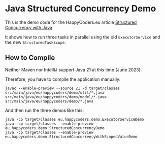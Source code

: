 # Java Structured Concurrency Demo

This is the demo code for the HappyCoders.eu article [Structured Concurrency with Java](https://www.happycoders.eu/java/structured-concurrency-structuredtaskscope/). 

It shows how to run three tasks in parallel using the old `ExecutorService` and the new `StructuredTaskScope`.

## How to Compile

Neither Maven nor IntelliJ support Java 21 at this time (June 2023).

Therefore, you have to compile the application manually:

```
javac --enable-preview --source 21 -d target/classes src/main/java/eu/happycoders/demo/util/*.java src/main/java/eu/happycoders/demo/model/*.java src/main/java/eu/happycoders/demo/*.java 
```

And then run the three demos like this:

```
java -cp target/classes eu.happycoders.demo.ExecutorServiceDemo
java -cp target/classes --enable-preview eu.happycoders.demo.StructuredConcurrencyDemo
java -cp target/classes --enable-preview eu.happycoders.demo.StructuredConcurrencyWithScopedValueDemo
```
